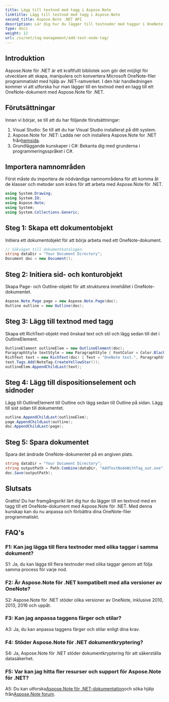 ```yaml
---
title: Lägg till textnod med tagg i Aspose.Note
linktitle: Lägg till textnod med tagg i Aspose.Note
second_title: Aspose.Note .NET API
description: Lär dig hur du lägger till textnoder med taggar i OneNote-dokument med Aspose.Note för .NET.
type: docs
weight: 12
url: /sv/net/tag-management/add-text-node-tag/
---
```

## Introduktion

Aspose.Note för .NET är ett kraftfullt bibliotek som gör det möjligt för utvecklare att skapa, manipulera och konvertera Microsoft OneNote-filer programmatiskt med hjälp av .NET-ramverket. I den här handledningen kommer vi att utforska hur man lägger till en textnod med en tagg till ett OneNote-dokument med Aspose.Note för .NET.

## Förutsättningar

Innan vi börjar, se till att du har följande förutsättningar:

1. Visual Studio: Se till att du har Visual Studio installerat på ditt system.
2.  Aspose.Note for .NET: Ladda ner och installera Aspose.Note for .NET från[hemsida](https://releases.aspose.com/note/net/).
3. Grundläggande kunskaper i C#: Bekanta dig med grunderna i programmeringsspråket i C#.

## Importera namnområden

Först måste du importera de nödvändiga namnområdena för att komma åt de klasser och metoder som krävs för att arbeta med Aspose.Note för .NET.

```csharp
using System.Drawing;
using System.IO;
using Aspose.Note;
using System;
using System.Collections.Generic;
```

## Steg 1: Skapa ett dokumentobjekt

Initiera ett dokumentobjekt för att börja arbeta med ett OneNote-dokument.

```csharp
// Sökvägen till dokumentkatalogen.
string dataDir = "Your Document Directory";
Document doc = new Document();
```

## Steg 2: Initiera sid- och konturobjekt

Skapa Page- och Outline-objekt för att strukturera innehållet i OneNote-dokumentet.

```csharp
Aspose.Note.Page page = new Aspose.Note.Page(doc);
Outline outline = new Outline(doc);
```

## Steg 3: Lägg till textnod med tagg

Skapa ett RichText-objekt med önskad text och stil och lägg sedan till det i OutlineElement.

```csharp
OutlineElement outlineElem = new OutlineElement(doc);
ParagraphStyle textStyle = new ParagraphStyle { FontColor = Color.Black, FontName = "Arial", FontSize = 10 };
RichText text = new RichText(doc) { Text = "OneNote text.", ParagraphStyle = textStyle };
text.Tags.Add(NoteTag.CreateYellowStar());
outlineElem.AppendChildLast(text);
```

## Steg 4: Lägg till dispositionselement och sidnoder

Lägg till OutlineElement till Outline och lägg sedan till Outline på sidan. Lägg till sist sidan till dokumentet.

```csharp
outline.AppendChildLast(outlineElem);
page.AppendChildLast(outline);
doc.AppendChildLast(page);
```

## Steg 5: Spara dokumentet

Spara det ändrade OneNote-dokumentet på en angiven plats.

```csharp
string dataDir = "Your Document Directory";
string outputPath = Path.Combine(dataDir, "AddTextNodeWithTag_out.one");
doc.Save(outputPath);
```

## Slutsats

Grattis! Du har framgångsrikt lärt dig hur du lägger till en textnod med en tagg till ett OneNote-dokument med Aspose.Note för .NET. Med denna kunskap kan du nu anpassa och förbättra dina OneNote-filer programmatiskt.

## FAQ's

### F1: Kan jag lägga till flera textnoder med olika taggar i samma dokument?

S1: Ja, du kan lägga till flera textnoder med olika taggar genom att följa samma process för varje nod.

### F2: Är Aspose.Note för .NET kompatibelt med alla versioner av OneNote?

S2: Aspose.Note för .NET stöder olika versioner av OneNote, inklusive 2010, 2013, 2016 och uppåt.

### F3: Kan jag anpassa taggens färger och stilar?

A3: Ja, du kan anpassa taggens färger och stilar enligt dina krav.

### F4: Stöder Aspose.Note för .NET dokumentkryptering?

S4: Ja, Aspose.Note för .NET stöder dokumentkryptering för att säkerställa datasäkerhet.

### F5: Var kan jag hitta fler resurser och support för Aspose.Note för .NET?

 A5: Du kan utforska[Aspose.Note för .NET-dokumentation](https://reference.aspose.com/note/net/)och söka hjälp från[Aspose.Note forum](https://forum.aspose.com/c/note/28).
